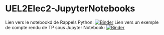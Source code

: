 # UEL2Elec2-JupyterNotebooks

Lien vers le notebookd de Rappels Python: [![Binder](https://mybinder.org/badge_logo.svg)](https://mybinder.org/v2/gh/tdulille/UEL2Elec2-JupyterNotebooks/main?filepath=Revision-Cours-MichelFryziel.ipynb)
Lien vers un exemple de compte rendu de TP sous Jupyter Notebook: [![Binder](https://mybinder.org/badge_logo.svg)](https://mybinder.org/v2/gh/tdulille/UEL2Elec2-JupyterNotebooks/main?filepath=Exemple%20de%20compte%20rendu%20de%20TP.ipynb)

